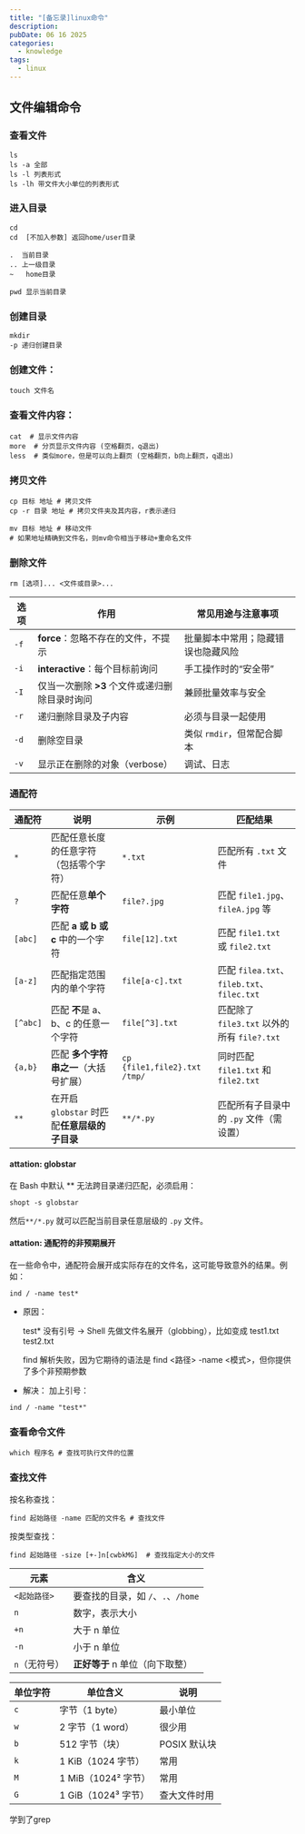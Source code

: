 ```yaml
---
title: "[备忘录]linux命令"
description: 
pubDate: 06 16 2025
categories:
  - knowledge
tags:
  - linux
---
```


## 文件编辑命令
### 查看文件
```
ls 
ls -a 全部
ls -l 列表形式
ls -lh 带文件大小单位的列表形式
```
### 进入目录
```
cd   
cd  [不加入参数] 返回home/user目录

.  当前目录
.. 上一级目录
~   home目录

pwd 显示当前目录
```
### 创建目录
```
mkdir 
-p 递归创建目录
```
### 创建文件：
```
touch 文件名
```
### 查看文件内容：
```
cat  # 显示文件内容
more  # 分页显示文件内容 (空格翻页，q退出)
less  # 类似more，但是可以向上翻页 (空格翻页，b向上翻页，q退出)
```

### 拷贝文件
```
cp 目标 地址 # 拷贝文件
cp -r 目录 地址 # 拷贝文件夹及其内容，r表示递归

mv 目标 地址 # 移动文件
# 如果地址精确到文件名，则mv命令相当于移动+重命名文件
```
### 删除文件
```
rm [选项]... <文件或目录>...
```
| 选项                      | 作用                          | 常见用途与注意事项         |
| ----------------------- | --------------------------- | ----------------- |
| `-f`                    | **force**：忽略不存在的文件，不提示      | 批量脚本中常用；隐藏错误也隐藏风险 |
| `-i`                    | **interactive**：每个目标前询问     | 手工操作时的“安全带”       |
| `-I`                    | 仅当一次删除 **>3** 个文件或递归删除目录时询问 | 兼顾批量效率与安全         |
| `-r`           | 递归删除目录及子内容                  | 必须与目录一起使用         |
| `-d`                    | 删除空目录                       | 类似 `rmdir`，但常配合脚本 |
| `-v`                    | 显示正在删除的对象（verbose）          | 调试、日志             |



### 通配符
| 通配符      | 说明                             | 示例                           | 匹配结果                                   |
| -------- | ------------------------------ | ---------------------------- | -------------------------------------- |
| `*`      | 匹配任意长度的任意字符（包括零个字符）            | `*.txt`                      | 匹配所有 `.txt` 文件                         |
| `?`      | 匹配任意**单个字符**                   | `file?.jpg`                  | 匹配 `file1.jpg`、`fileA.jpg` 等           |
| `[abc]`  | 匹配 **a 或 b 或 c** 中的一个字符        | `file[12].txt`               | 匹配 `file1.txt` 或 `file2.txt`           |
| `[a-z]`  | 匹配指定范围内的单个字符                   | `file[a-c].txt`              | 匹配 `filea.txt`、`fileb.txt`、`filec.txt` |
| `[^abc]` | 匹配 **不**是 a、b、c 的任意一个字符        | `file[^3].txt`               | 匹配除了 `file3.txt` 以外的所有 `file?.txt`     |
| `{a,b}`  | 匹配 **多个字符串之一**（大括号扩展）          | `cp {file1,file2}.txt /tmp/` | 同时匹配 `file1.txt` 和 `file2.txt`         |
| `**`     | 在开启 `globstar` 时匹配**任意层级的子目录** | `**/*.py`                    | 匹配所有子目录中的 `.py` 文件（需设置）                |

#### attation: globstar
在 Bash 中默认 ** 无法跨目录递归匹配，必须启用：
```
shopt -s globstar
```
然后`**/*.py` 就可以匹配当前目录任意层级的 `.py` 文件。

#### attation: 通配符的非预期展开
在一些命令中，通配符会展开成实际存在的文件名，这可能导致意外的结果。例如：
```
ind / -name test*
```
- 原因：

    test* 没有引号 → Shell 先做文件名展开（globbing），比如变成 test1.txt test2.txt

    find 解析失败，因为它期待的语法是 find <路径> -name <模式>，但你提供了多个非预期参数
- 解决：
加上引号：
```
ind / -name "test*"
```



### 查看命令文件
```
which 程序名 # 查找可执行文件的位置
```
### 查找文件

按名称查找：
```
find 起始路径 -name 匹配的文件名 # 查找文件
```

按类型查找：
```
find 起始路径 -size [+-]n[cwbkMG]  # 查找指定大小的文件
```
| 元素         | 含义                       |
| ---------- | ------------------------ |
| `<起始路径>`   | 要查找的目录，如 `/`、`.`、`/home` |
| `n`        | 数字，表示大小                  |
| `+n`       | 大于 n 单位                  |
| `-n`       | 小于 n 单位                  |
| `n`（无符号）   | **正好等于** n 单位（向下取整）      |

| 单位字符 | 单位含义            | 说明        |
| ---- | --------------- | --------- |
| `c`  | 字节（1 byte）      | 最小单位      |
| `w`  | 2 字节（1 word）    | 很少用       |
| `b`  | 512 字节（块）       | POSIX 默认块 |
| `k`  | 1 KiB（1024 字节）  | 常用        |
| `M`  | 1 MiB（1024² 字节） | 常用        |
| `G`  | 1 GiB（1024³ 字节） | 查大文件时用    |

学到了grep
